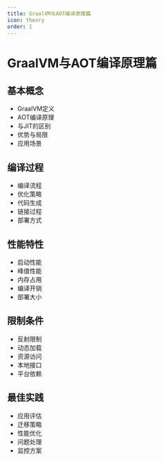 ```yaml
---
title: GraalVM与AOT编译原理篇
icon: theory
order: 1
---
```


# GraalVM与AOT编译原理篇

## 基本概念
- GraalVM定义
- AOT编译原理
- 与JIT的区别
- 优势与局限
- 应用场景

## 编译过程
- 编译流程
- 优化策略
- 代码生成
- 链接过程
- 部署方式

## 性能特性
- 启动性能
- 峰值性能
- 内存占用
- 编译开销
- 部署大小

## 限制条件
- 反射限制
- 动态加载
- 资源访问
- 本地接口
- 平台依赖

## 最佳实践
- 应用评估
- 迁移策略
- 性能优化
- 问题处理
- 监控方案
